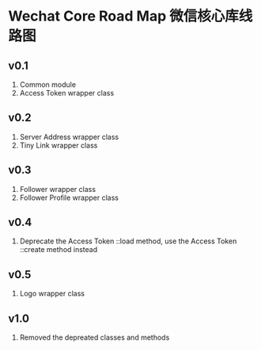 # Wechat Core Road Map 微信核心库线路图

## v0.1
1. Common module
2. Access Token wrapper class

## v0.2
1. Server Address wrapper class
2. Tiny Link wrapper class

## v0.3
1. Follower wrapper class
2. Follower Profile wrapper class

## v0.4
1. Deprecate the Access Token ::load method, use the Access Token ::create method instead

## v0.5
1. Logo wrapper class

## v1.0
1. Removed the depreated classes and methods
